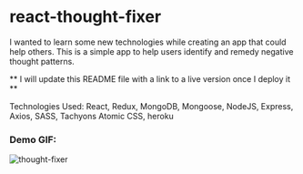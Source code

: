 # react-thought-fixer
I wanted to learn some new technologies while creating an app that could help others.
This is a simple app to help users identify and remedy negative thought patterns.

** I will update this README file with a link to a live version once I deploy it **

Technologies Used: React, Redux, MongoDB, Mongoose, NodeJS, Express, Axios, SASS, Tachyons Atomic CSS, heroku

### Demo GIF:
![thought-fixer](https://user-images.githubusercontent.com/26422409/119585625-0bc46b80-bd99-11eb-9e68-981d156ac142.gif)
